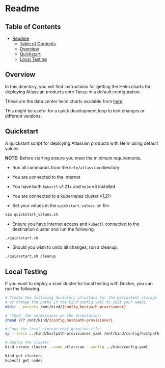 # Readme

## Table of Contents

<!-- TOC -->

- [Readme](#readme)
  - [Table of Contents](#table-of-contents)
  - [Overview](#overview)
  - [Quickstart](#quickstart)
  - [Local Testing](#local-testing)

<!-- /TOC -->

## Overview

In this directory, you will find instructions for getting the Helm charts for deploying Atlassian products onto Tanzu in a default configuration.

These are the data center helm charts available from [here](https://atlassian.github.io/data-center-helm-charts/)

This might be useful for a quick development loop to test changes or different versions.

## Quickstart

A quickstart script for deploying Atlassian products with Helm using default values.

**NOTE:** Before starting ensure you meet the minimum requirements.

- Run all commands from the `helm/atlassian` directory
- You are connected to the internet
- You have both `kubectl` v1.21+ and `helm` v3 installed
- You are connected to a kubernetes cluster v1.21+

- Set your values in the `quickstart_values.sh` file.

```bash
vim quickstart_values.sh
```

- Ensure you have internet access and `kubectl` connected to the destination cluster and run the following.

```bash
./quickstart.sh
```

- Should you wish to undo all changes, run a cleanup.

```bash
./quickstart.sh cleanup
```

## Local Testing

If you want to deploy a `kind` cluster for local testing with Docker, you can run the following.

```bash
# Create the following directory structure for the persistent storage
# or change the paths in the kind config.yaml to suit your needs.
mkdir --parents /mnt/kind/{config,hostpath-provisioner}

# 'YOLO' the permissions on the directories.
chmod 777 /mnt/kind/{config,hostpath-provisioner}

# Copy the local storage configuration file.
cp --force ../kind/hostpath-provisioner.yaml /mnt/kind/config/hostpath-provisioner.yaml

# Deploy the cluster
kind create cluster --name atlassian --config ../kind/config.yaml

kind get clusters
kubectl get nodes
```
